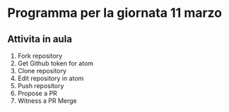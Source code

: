# Programma per la giornata 11 marzo

## Attivita in aula

1. Fork repository
1. Get Github token for atom
1. Clone repository
1. Edit repository in atom
1. Push repository
1. Propose a PR
1. Witness a PR Merge
